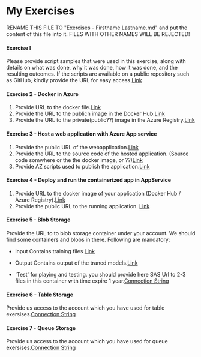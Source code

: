 # My Exercises
RENAME THIS FILE TO "Exercises - Firstname Lastname.md" and put the content of this file into it.
FILES WITH OTHER NAMES WILL BE REJECTED!

#### Exercise I 

Please provide script samples that were used in this exercise, along with details on what was done, why it was done, how it was done, and the resulting outcomes. 
If the scripts are available on a public repository such as GitHub, kindly provide the URL for easy access.[Link](https://github.com/UniversityOfAppliedSciencesFrankfurt/se-cloud-2023-2024/tree/Anushruth/CC_MyWork/Excercise1)

#### Exercise 2 - Docker in Azure

1. Provide URL to the docker file.[Link](https://github.com/UniversityOfAppliedSciencesFrankfurt/se-cloud-2023-2024/blob/Anushruth/CC_MyWork/Excercise2/ConsoleApp1/ConsoleApp1/Dockerfile)
2. Provide the URL to the publich image in the Docker Hub.[Link](https://hub.docker.com/layers/anushruthpal/ccexercise2/v1/images/sha256-871ded126ae20aa17af3c7b68651522a5f84e3b524bc0245047e94dba9f6747a?context=repo)
3. Provide the URL to the private(public??) image in the Azure Registry.[Link](https://github.com/UniversityOfAppliedSciencesFrankfurt/se-cloud-2023-2024/blob/Anushruth/CC_MyWork/Excercise2/ex2.png)

#### Exercise 3 - Host a web application with Azure App service

1. Provide the public URL of the webapplication.[Link](https://cloudex3doneright.azurewebsites.net/)
2. Provide the URL to the source code of the hosted application. (Source code somwhere or the the docker image, or ??)[Link](https://github.com/UniversityOfAppliedSciencesFrankfurt/se-cloud-2023-2024/blob/Anushruth/CC_MyWork/Exercise3/DoneRightApp/Program.cs)
3. Provide AZ scripts used to publish the application.[Link](https://github.com/UniversityOfAppliedSciencesFrankfurt/se-cloud-2023-2024/blob/Anushruth/CC_MyWork/Exercise3/Ex3_cmdfile.txt)

#### Exercise 4 - Deploy and run the containerized app in AppService

1. Provide URL to the docker image of your application (Docker Hub / Azure Registry).[Link](https://hub.docker.com/layers/anushruthpal/webapplicationlabex4/v4/images/sha256-849b75a0716dcbdf737d203d73d28e8274ffc3eb475821d2451d9adf82b53789?context=repo)
2. Provide the public URL to the running application. [Link](https://lab4ex4.azurewebsites.net/)

#### Exercise 5 - Blob Storage

Provide the URL to to blob storage container under your account.
We should find some containers and blobs in there.
Following are mandatory:
- Input 
Contains training files [Link](https://labccex5.blob.core.windows.net/quickstartblobs07d8ca37-b0df-46c8-bffa-a281331cc28f/quickstart133e2104-82c0-48ee-ac26-df73864ceded.txt?sp=r&st=2024-06-09T14:06:10Z&se=2025-06-09T22:06:10Z&spr=https&sv=2022-11-02&sr=b&sig=gg0K%2BW8bv2ISj7ImTUw%2FzV5aexzdmEU8oW8F7A2dX7w%3D)

- Output
Contains output of the traned models.[Link](https://labccex5.blob.core.windows.net/outputfiledcb5c111-fb3b-411f-b2ce-34b6b115b409/photo504783f3-81da-4a90-bebe-444908d635b4.jpg?sp=r&st=2024-06-09T14:10:47Z&se=2025-06-09T22:10:47Z&spr=https&sv=2022-11-02&sr=b&sig=%2BLZxq6dHly6hvu%2BZfDa5qygOD4dfA1AOvLr9bCbF8Sg%3D)

- 'Test' for playing and testing.
you should provide here SAS Url to 2-3 files in this container with time expire 1 year.[Connection String](DefaultEndpointsProtocol=https;AccountName=labccex5;AccountKey=Div12BAgl5KqnAH5zX3OfKYcA28+Rn6saVJ48kQ3/A3ri8gqoHXsaBlSEG1aD+c0I8X21XBWh9z9+AStsZPb2Q==;EndpointSuffix=core.windows.net)

#### Exercise 6 - Table Storage

Provide us access to the account which you have used for table exersises.[Connection String](DefaultEndpointsProtocol=https;AccountName=labccex5;AccountKey=Div12BAgl5KqnAH5zX3OfKYcA28+Rn6saVJ48kQ3/A3ri8gqoHXsaBlSEG1aD+c0I8X21XBWh9z9+AStsZPb2Q==;EndpointSuffix=core.windows.net)

#### Exercise 7 - Queue Storage

Provide us access to the account which you have used for queue exersises.[Connection String](DefaultEndpointsProtocol=https;AccountName=labccex5;AccountKey=Div12BAgl5KqnAH5zX3OfKYcA28+Rn6saVJ48kQ3/A3ri8gqoHXsaBlSEG1aD+c0I8X21XBWh9z9+AStsZPb2Q==;EndpointSuffix=core.windows.net)
